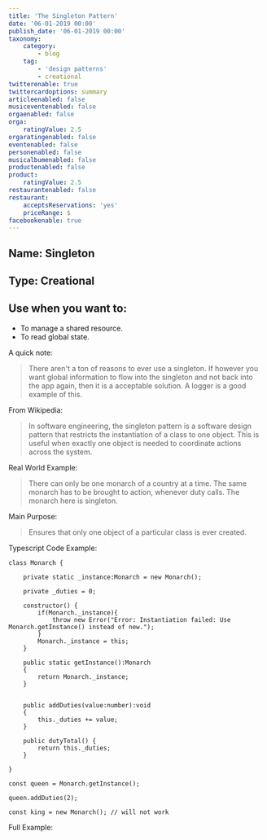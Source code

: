 ```yaml
---
title: 'The Singleton Pattern'
date: '06-01-2019 00:00'
publish_date: '06-01-2019 00:00'
taxonomy:
    category:
        - blog
    tag:
        - 'design patterns'
        - creational
twitterenable: true
twittercardoptions: summary
articleenabled: false
musiceventenabled: false
orgaenabled: false
orga:
    ratingValue: 2.5
orgaratingenabled: false
eventenabled: false
personenabled: false
musicalbumenabled: false
productenabled: false
product:
    ratingValue: 2.5
restaurantenabled: false
restaurant:
    acceptsReservations: 'yes'
    priceRange: $
facebookenable: true
---
```


## Name: Singleton

## Type: Creational

## Use when you want to:

* To manage a shared resource.
* To read global state.

A quick note:

> There aren't a ton of reasons to ever use a singleton. If however you want global information to flow into the singleton and not back into the app again, then it is a acceptable solution. A logger is a good example of this.


From Wikipedia:

> In software engineering, the singleton pattern is a software design pattern that restricts the instantiation of a class to one object. This is useful when exactly one object is needed to coordinate actions across the system.

Real World Example:

> There can only be one monarch of a country at a time. The same monarch has to be brought to action, whenever duty calls. The monarch here is singleton.

Main Purpose:

> Ensures that only one object of a particular class is ever created.

Typescript Code Example:

```
class Monarch {

    private static _instance:Monarch = new Monarch();

    private _duties = 0;

    constructor() {
        if(Monarch._instance){
            throw new Error("Error: Instantiation failed: Use Monarch.getInstance() instead of new.");
        }
        Monarch._instance = this;
    }

    public static getInstance():Monarch
    {
        return Monarch._instance;
    }


    public addDuties(value:number):void
    {
        this._duties += value;
    }

    public dutyTotal() { 
        return this._duties;
    }

}

const queen = Monarch.getInstance();

queen.addDuties(2);

const king = new Monarch(); // will not work
```
Full Example:

<script async src="//jsfiddle.net/harps116/um9sroc3/6/embed/js,result/"></script>